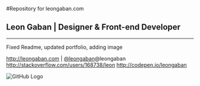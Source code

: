 #Repository for leongaban.com
## Leon Gaban | Designer & Front-end Developer
----------------------------------------------

Fixed Readme, updated portfolio, adding image


http://leongaban.com | [@leongaban](http://twitter.com/leongaban "Follow me on Twitter")@leongaban
http://stackoverflow.com/users/168738/leon
http://codepen.io/leongaban

![GitHub Logo](/images/logo.png)
